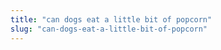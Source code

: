```yaml
---
title: "can dogs eat a little bit of popcorn"
slug: "can-dogs-eat-a-little-bit-of-popcorn"
---
```


